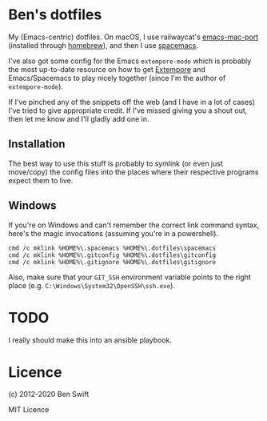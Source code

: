 # Ben's dotfiles

My (Emacs-centric) dotfiles. On macOS, I use railwaycat's
[emacs-mac-port](https://github.com/railwaycat/emacs-mac-port) (installed
through [homebrew](http://brew.sh)), and then I use
[spacemacs](https://spacemacs.org).

I've also got some config for the Emacs `extempore-mode` which is probably the
most up-to-date resource on how to get [Extempore](http://extempore.moso.com.au)
and Emacs/Spacemacs to play nicely together (since I'm the author of
`extempore-mode`).

If I've pinched any of the snippets off the web (and I have in a lot
of cases) I've tried to give appropriate credit.  If I've missed
giving you a shout out, then let me know and I'll gladly add one in.

## Installation

The best way to use this stuff is probably to symlink (or even just move/copy)
the config files into the places where their respective programs expect them to
live.

## Windows

If you're on Windows and can't remember the correct link command syntax, here's
the magic invocations (assuming you're in a powershell).

```
cmd /c mklink %HOME%\.spacemacs %HOME%\.dotfiles\spacemacs
cmd /c mklink %HOME%\.gitconfig %HOME%\.dotfiles\gitconfig
cmd /c mklink %HOME%\.gitignore %HOME%\.dotfiles\gitignore
```

Also, make sure that your `GIT_SSH` environment variable points to the right
place (e.g. `C:\Windows\System32\OpenSSH\ssh.exe`).

# TODO

I really should make this into an ansible playbook.

# Licence

(c) 2012-2020 Ben Swift

MIT Licence
